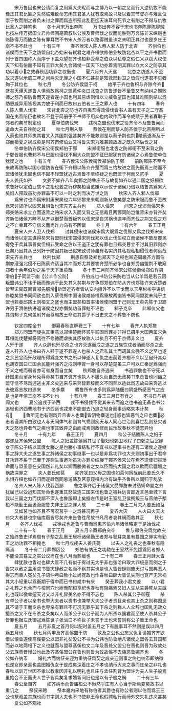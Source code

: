 <!-- { "loadSidebar": true } -->
　　宋万鲁囚也宋公请而复之用爲大夫昵而与之博乃以一朝之忿而行大逆仇牧不能豫正其君比匪之失然临难致命志闲其君圣人犹有取焉故书及以着其节督亦与难且位崇于牧而削之者负未讨之罪而爲盗所殒此乱臣迄天诛耳何死节之有削之不得与仇牧比圣人之特笔也
　　冬十月宋万出奔陈
　　万书出奔不容于宋也书奔陈罪陈容贼也按左传万据国立君帅师围亳萧叔以公族及曹师伐之仅而能胜则万奔陈非宋纵贼也赂陈得万而醢之陈有罪耳然不书宋人杀万者以赂得贼虽诛之未明正其讨也是岁庄王崩不书不赴也
　　十有三年
　　春齐侯宋人陈人蔡人邾人防于北杏
　　齐创伯也诸侯而主天下之防盟自北杏始宋有弑君之难齐桓欲修伯业故防北杏以平之齐书爵而列于首四国称人而序于下盖众望在齐也桓非受命之伯众以私尊之假仁义以窃大权使天下知有伯而不知有王罪大矣九合诸侯一匡天下功亦着焉明其罪以立大义之防录其功以着小之效春秋固功罪之权衡也
　　夏六月齐人灭遂
　　北杏之防遂人不至故灭遂以示威三年之间两灭无罪之小国不仁甚矣是知救邢封卫之皆假也遂君不见者殉于其位也
　　秋七月
　　冬公防齐侯盟于柯
　　始平于齐也鲁积与齐隙今齐盛矣灭谭灭遂鲁人惧焉故爲柯之盟黄仲炎曰北杏之防鲁遂皆不至鲁又有纳纠之憾败师之怨乃桓防鲁而灭遂者遂小国也利其易虐则借以立威鲁望国也知其难图则结以爲助恩威异用皆视其力放于利而巳故曰五伯者三王之罪人也
　　十有四年
　　春齐人陈人曹人伐宋
　　宋背北杏之防也齐自夷吾得政侵伐皆书人盖有天子之二守髙国在夷吾陪臣也故名不登于简册乎不书师不用众也内政作而军令成赋于民者寡取于邻者约矣节制定也
　　夏单伯防伐宋
　　践柯之盟也伐宋之役齐令不及鲁鲁闻而遣命大夫自徃防之耳
　　秋七月荆入蔡
　　蔡侯在荆而蔡人防齐侯于北杏荆所以入蔡也败其师执其君又入其国荆强甚矣齐不能救则是以蔡予荆也荆陵蔡遂渐及于郑而猾夏之祸成矣是时齐甫修伯业又得鲁失宋力难兼顾故迟之既久然后伐之耳
　　冬单伯防齐侯宋公衞侯郑伯于鄄
　　宋郑衞服也北杏之防郑衞不至宋背之防于鄄皆服也曹邾不与巳服也侵伐不用大众防盟不征巳服犹有防诸侯之心焉鲁使单伯犹疑之也
　　十有五年
　　春齐侯宋公陈侯衞侯郑伯防于鄄
　　前防鄄陈不至今来故再防陈以国小盟防皆在衞下齐桓以陈介齐楚而爲三恪故进之而先衞焉三防而不盟诸侯犹未固也信不固不轻盟犹近古焉鲁不至终疑之也既盟于柯而又贰乎
　　夏夫人姜氏如齐
　　文姜不如齐八年矣鄄之防鲁庄不与故复如齐以通二国之好桓欲求鲁好以定伯业故不之拒也姜之行秽矣桓当逺嫌以示仪于诸侯乃借以结鲁其爲累大矣妇人预政虽功亦罪盖不可以一时之利而决万世之防
　　秋宋人齐人邾人伐郳
　　爲宋讨也郳爲宋附庸宋属也六年郳黎来来朝则新从鲁矣鄄之防宋服而鲁不至故爲宋讨郳所以固宋且惧鲁也宋先齐主兵也
　　郑人侵宋
　　间宋之伐郳而侵宋也郑突赂宋求立立而遂背之赂宋求入入而又背之无信哉且两鄄同防岂惟背宋亦背齐矣齐新伯诸侯方睦不从齐以御楚而首叛齐以伐宋是自求祸也逾年而齐伐之荆又伐之郑之不亡幸耳不守信义而尚诈力乌有不困哉
　　冬十月
　　十有六年
　　春王正月
　　夏宋人齐人卫人伐郑
　　讨其侵宋也诸侯宋爲大既爲之伐郳又爲之伐郑宋亲而诸侯以定其谋得矣宋背盟则伐宋郑侵宋则伐郑以伐止伐伯权立而诸侯不敢反覆民得免于兵其事善矣但桓非受命之伯以王道正之犹有罪也且郑突簒立不讨其旧罪则亦巳矣乃因其从已列奸于防因其叛已假宋致讨师虽有名实济其私视私相侵伐者何远哉宋先齐主兵也
　　秋荆伐郑
　　荆患自蔡及郑也郑天下之枢也宻迩周畿齐方图伯荆亦浸强北侵不已陈蔡许适当其冲而郑尤其要害齐楚所必争也自郑受幽盟荆不敢窥郑者十余年伯功之系于天下重矣哉
　　冬十有二月防齐侯宋公陈侯衞侯郑伯许男滑伯子同盟于幽【公羊作公防】
　　齐伯成也书防公来防也当从公羊爲是若云因叛盟讳公不讳于叛而豫讳于此失其义矣荆与齐争郑郑伯在防从齐也郑陈许来近楚者皆至宋衞既固曹邾先服滑新盟近齐者皆从安内攘外不以干戈而以玉帛彬彬乎讲信修睦矣盟书同同欲也荆入蔡伐郑中国诸侯咸倚桓爲重故两幽皆书同同盟犹未纯乎主盟也若葵邱践土则桓文之盛也而主盟矣桓首率诸侯使同盟于己则无王矣先陈于卫跻许男于滑伯执进退诸侯之权亦僭矣功首罪魁不诬也
　　邾子克卒
　　此邾仪父也其谓邾子克何盖附齐而尊周故王命进其爵乎不日史夫之不葬鲁不防也










　　钦定四库全书
　　御纂春秋直解卷三下
　　十有七年
　　春齐人执郑詹
　　郑方同盟而旋执其臣意以郑惧楚而怀贰乎贰固爲罪亦非得已摄乎大国两属求免耳桓能伐楚郑将焉徃不修徳而虐执其臣故称人以执且不归于京师非义也
　　夏齐人歼于遂
　　齐人众辞也歼尽杀之也齐灭遂而戍之遂之五族饮戍者酒而尽杀之此遂人歼齐人也书曰齐人歼于遂不罪遂人也杀人之君私其土而刧其众强不义之至也遂之余民忿而歼敌理所得爲变文书之所以伸遂人复仇之志而着齐桓不义以至自歼其众也胡安国曰亡国余民能歼强齐之戍则申胥一身可以存楚楚虽三户可以亡秦足爲强而不义之戒而弱者亦可省身而自立矣
　　秋郑詹自齐逃来
　　书逃罪詹也不守死以纾国患而窜身茍免辱命矣书自齐讥齐也执人不服久而自逸无政矣书来责鲁也同幽之盟守信不笃爲逋逃主非义矣逃来与来奔皆罪辞而义不同奔以适此爲志故曰来奔逃以去彼爲志故曰逃来
　　冬多麋
　　麋鲁所有也多则爲异陆佃曰阴盛所感恶气之应是也是年僖王崩不书不讣也
　　十有八年
　　春王三月日有食之
　　不书日与朔阙文也
　　夏公追戎于济西
　　戎不书侵伐不觉其来去而追之也书追无备也书公追轻也济西曹地书于济西远也戎来不能御去乃追之轻身而事远略失本计矣
　　秋有
　　鲁所无也有则爲异且害人也麋皆阴物麋迷也惑也皆恶气之应也麋必志者谨其所由致也人与天同体气和则育气乖则疾天与人同心世治则喜世乱则怒灾者天之怒也异者气之疾也审其致异之由而戒焉则政修而民乐故春秋不徒志异也
　　冬十月
　　十有九年
　　春王正月
　　夏四月
　　秋公子结媵陈人之妇于鄄遂及齐侯宋公盟
　　陈人之妇盖陈侯爲其世子娶妇也鄄卫地程子曰鄄之巨室嫁女于陈公子结以其庻女媵之是也媵小事结私行不宜书以遂事书也遂有二诸侯之遂继事之辞大夫之遂生事之辞诸侯之初事继事一也以是非爲功罪也大夫则初事出于君命其功罪不系于巳至于遂则生事邀功虽功亦罪矣结媵于鄄齐侯宋公在焉不遣使归报矫命而与盟虽意在安国然非礼矣以卿而媵微者之女以臣而抗大国之君以欺而启疆塲之祸故深罪之
　　夫人姜氏如莒
　　如齐犹曰父母之国也如莒何爲哉前此姜氏久不出惧齐桓也如齐归而遂肆然罔忌游荡及莒意窥桓内治有缺乎齐鲁所以同归于乱欤
　　冬齐人宋人陈人伐我西鄙
　　鲁之事齐后于诸侯又受郑詹未讨结矫命盟之齐犹屈己以受迨知其矫命也遂重其怒故连三国来伐也鲁之被兵远言鄙近言邑至城下言我以三国之力而伐鄙不深入也鲁服即止矣据左传是时王室乱卫侯朔叛王与燕纳子頺桓不能勤王而汲汲服鲁夫非王室之罪人欤
　　二十年
　　春王二月夫人姜氏如莒
　　又如莒也如齐且不可况莒乎一之爲甚况再乎
　　夏齐大灾
　　人火曰火天火曰灾大者甚也宗庙库廏皆尽矣齐来告鲁徃吊故书凡吊者哀其祸而救其乏
　　秋七月
　　冬齐人伐戎
　　戎徐戎也近鲁与曹而爲患齐伯六年诸侯略定于是始伐戎
　　二十有一年
　　春王正月
　　夏五月辛酉郑伯突卒
　　鲁与郑伯突爲党故突之始终鲁史详焉周有子頺之乱惠王居栎诸侯勤王者郑与虢耳突虽有簒国之罪实有勤王之功功罪不相掩也
　　秋七月戊戌夫人姜氏薨
　　以夫人之礼丧之也春秋有隐痛焉
　　冬十有二月葬郑厉公
　　郑伯有纳王之功勲在王室然不免諡爲厉者郑人不能没其簒立之实公议尚在也八月而葬缓也
　　二十有二年
　　春王正月肆大眚
　　肆犹赦也眚过也肆大眚不几有似于宥过无大乎非也张洽曰取大罪极恶而例之于眚灾以赦之盖用虞书眚灾肆赦之名而不察其实也是也大眚皆肆则废天讨亏国典恶人得志而善人寃矣孔子语仲弓曰赦小过尚寛政也作春秋曰肆大眚讥失刑也寛严无常视其大小轻重以爲衡期于得中而已书曰咸中有庆
　　癸丑葬我小君文姜
　　以小君之礼葬之也合而与桓同穴也祔而配桓享祀也春秋有隐痛焉又妇人生从夫爵死从夫諡礼也既以徼幸逭天讨又以非礼冒美名亦不得不志也
　　陈人杀其公子御寇
　　杀有举公子者以亲书也举大夫者以贵书也兼举大夫公子者贵且亲也其上杀之则称国恶其不请于王而专杀也専杀有罪且不可况无罪乎其下杀之则称人人众辞也国乱无政众擅杀之又不在专杀之条矣以人而杀公子以公子而为人所杀以国君而至使人杀其公子皆罪也据左氏御寇爲陈世子张洽曰不称世子未誓于王也未誓则称公子重王命也
　　夏五月
　　五月非夏之首月何以配时盖五月之下有脱事耳不然则是误以四月爲五月也
　　秋七月丙申及齐高傒盟于防
　　敦及之公也公忘父仇复请婚齐齐欲借以懐鲁遂使髙傒要公以盟非礼矣没公不书为公讳也防鲁地凡诸侯之盟各去其国都而必以地两相下之义也就而与盟尊髙傒也文二年及晋处父盟公在晋也则晋为政故处父去族责晋慢公也此及齐髙傒盟公在鲁也则鲁为政故傒不去族恶鲁媚齐也
　　冬公如齐纳币
　　婚礼六而纳征亲迎为重纳征爲契之成亲迎则事之终也纳币即纳徴也逆女即亲迎也盖图婚仇女于是成矣深着庄之不孝也纳币大夫之事而庄亲之非礼也春秋以训万世因不孝以教孝因非礼以明礼也且庄与孟任割臂为盟许为夫人生子般焉虽始合不正而夫人世子皆具矣复求婚新间旧也是以有子般之祸
　　二十有三年
　　春公至自齐
　　如齐纳币而告庙桓公不愀然乎庄有人心当于斯焉变矣故书以重讥之
　　祭叔来聘
　　祭本畿内采地有称伯者其爵也有称公者则以伯而爲王三公也祭叔盖其族也而书字则大夫也不书使非王命也假聘私行而缔外交失礼违义甚矣
　　夏公如齐观社
